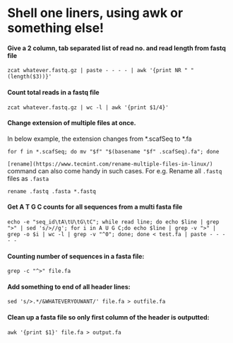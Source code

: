 # Shell one liners, using awk or something else!

#### Give a 2 column, tab separated list of read no. and read length from fastq file
`zcat whatever.fastq.gz | paste - - - - | awk '{print NR " " (length($3))}'`


#### Count total reads in a fastq file
`zcat whatever.fastq.gz | wc -l | awk '{print $1/4}' `

#### Change extension of multiple files at once.
In below example, the extension changes from *.scafSeq to *.fa

`for f in *.scafSeq; do mv "$f" "$(basename "$f" .scafSeq).fa"; done`

`[rename](https://www.tecmint.com/rename-multiple-files-in-linux/)` command can also come handy in such cases. For e.g.
 Rename all `.fastq` files as `.fasta`

`rename .fastq .fasta *.fastq`

#### Get A T G C counts for all sequences from a multi fasta file
`echo -e "seq_id\tA\tU\tG\tC"; while read line; do echo $line | grep ">" | sed 's/>//g'; for i in A U G C;do echo $line | grep -v ">" | grep -o $i | wc -l | grep -v "^0"; done; done < test.fa | paste - - - - -`

#### Counting number of sequences in a fasta file:
`grep -c "^>" file.fa`

#### Add something to end of all header lines:
`sed 's/>.*/&WHATEVERYOUWANT/' file.fa > outfile.fa`

#### Clean up a fasta file so only first column of the header is outputted:
`awk '{print $1}' file.fa > output.fa`
